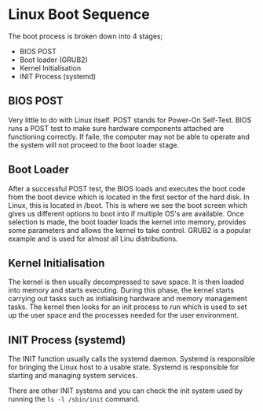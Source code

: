 # Linux Boot Sequence
The boot process is broken down into 4 stages;
- BIOS POST
- Boot loader (GRUB2)
- Kernel Initialisation
- INIT Process (systemd)

## BIOS POST
Very little to do with Linux itself. POST stands for Power-On Self-Test. BIOS runs a POST test to make sure hardware components attached are functioning correctly. If faile, the computer may not be able to operate and the system will not proceed to the boot loader stage.

## Boot Loader
After a successful POST test, the BIOS loads and executes the boot code from the boot device which is located in the first sector of the hard disk. In Linux, this is located in /boot. This is where we see the boot screen which gives us different options to boot into if multiple OS's are available. Once selection is made, the boot loader loads the kernel into memory, provides some parameters and allows the kernel to take control. GRUB2 is a popular example and is used for almost all Linu distributions. 

## Kernel Initialisation
The kernel is then usually decompressed to save space. It is then loaded into memory and starts executing. During this phase, the kernel starts carrying out tasks such as initialising hardware and memory management tasks. The kernel then looks for an init process to run which is used to set up the user space and the processes needed for the user environment.

## INIT Process (systemd)
The INIT function usually calls the systemd daemon. Systemd is responsible for bringing the Linux host to a usable state. Systemd is responsible for starting and managing system services. 

There are other INIT systems and you can check the init system used by running the `ls -l /sbin/init` command.